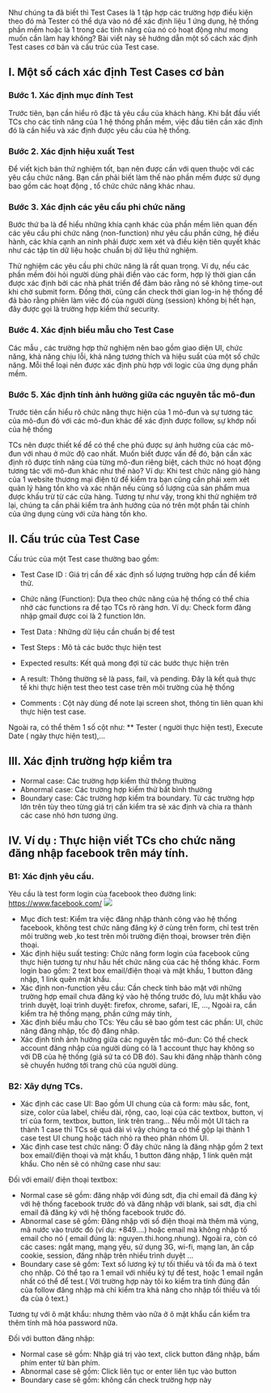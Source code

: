 Như chúng ta đã biết thì Test Cases là 1 tập hợp các trường hợp điều kiện theo đó mà Tester có thể dựa vào nó để xác định liệu 1 ứng dụng, hệ thống phần mềm hoặc là 1 trong các tính năng của nó có hoạt động như mong muốn cần làm hay không? Bài viết này sẽ hướng dẫn một số cách xác định Test cases cơ bản và cấu trúc của Test case.

## I. Một số cách xác định Test Cases cơ bản

### Bước 1. Xác định mục đính Test

Trước tiên, bạn cần hiểu rõ đặc tả yêu cầu của khách hàng. Khi bắt đầu viết TCs cho các tính năng của 1 hệ thống phần mềm, việc đầu tiên cần xác định đó là cần hiểu và xác định được yêu cầu của hệ thống.

### Bước 2. Xác định hiệu xuất Test

Để viết kịch bản thử nghiệm tốt, bạn nên được cần với quen thuộc với các yêu cầu chức năng. Bạn cần phải biết làm thế nào phần mềm được sử dụng bao gồm các hoạt động , tổ chức chức năng khác nhau.

### Bước 3. Xác định các yêu cầu phi chức năng

Bước thứ ba là để hiểu những khía cạnh khác của phần mềm liên quan đến các yêu cầu phi chức năng (non-function) như yêu cầu phần cứng, hệ điều hành, các khía cạnh an ninh phải được xem xét và điều kiện tiên quyết khác như các tập tin dữ liệu hoặc chuẩn bị dữ liệu thử nghiệm.

Thử nghiệm các yêu cầu phi chức năng là rất quan trọng. Ví dụ, nếu các phần mềm đòi hỏi người dùng phải điền vào các form, hợp lý thời gian cần được xác định bởi các nhà phát triển để đảm bảo rằng nó sẽ không time-out khi chờ submit form. Đồng thời, cũng cần check thời gian log-in hệ thống để đả bảo rằng phiên làm viêc đó của người dùng (session) không bị hết hạn, đây được gọi là trường hợp kiểm thử security.

### Bước 4. Xác định biểu mẫu cho Test Case

Các mẫu , các trường hợp thử nghiệm nên bao gồm giao diện UI, chức năng, khả năng chịu lỗi, khả năng tương thích và hiệu suất của một số chức năng. Mỗi thể loại nên được xác định phù hợp với logic của ứng dụng phần mềm.

### Bước 5. Xác định tính ảnh hưởng giữa các nguyên tắc mô-đun

Trước tiên cần hiểu rõ chức năng thực hiện của 1 mô-đun và sự tương tác của mô-đun đó với các mô-đun khác để xác định được follow, sự khớp nối của hệ thống

TCs nên được thiết kế để có thể che phủ được sự ảnh hưởng của các mô-đun với nhau ở mức độ cao nhất. Muốn biết được vấn đề đó, bận cần xác định rõ được tính năng của từng mô-đun riêng biệt, cách thức nó hoạt động tương tác với mô-đun khác như thế nào? Ví dụ: Khi test chức năng giỏ hàng của 1 website thương mại điện tử để kiểm tra bạn cũng cần phải xem xét quản lý hàng tồn kho và xác nhận nếu cùng số lượng của sản phẩm mua được khấu trừ từ các cửa hàng. Tương tự như vậy, trong khi thử nghiệm trở lại, chúng ta cần phải kiểm tra ảnh hưởng của nó trên một phần tài chính của ứng dụng cùng với cửa hàng tồn kho.

## II. Cấu trúc của Test Case

Cấu trúc của một Test case thường bao gồm:

* Test Case ID : Giá trị cần để xác định số lượng trường hợp cần để kiểm thử.

* Chức năng (Function): Dựa theo chức năng của hệ thống có thể chia nhở các functions ra để tạo TCs rõ ràng hơn. Ví dụ: Check form đăng nhập gmail được coi là 2 function lớn.

* Test Data : Những dữ liệu cần chuẩn bị để test

* Test Steps : Mô tả các bước thực hiện test

* Expected results: Kết quả mong đợi từ các bước thực hiện trên

* A result: Thông thường sẽ là pass, fail, và pending. Đây là kết quả thực tế khi thực hiện test theo test case trên môi trường của hệ thống

* Comments : Cột này dùng để note lại screen shot, thông tin liên quan khi thực hiện test case.

Ngoài ra, có thể thêm 1 số cột như: ** Tester ( người thực hiện test), Execute Date ( ngày thực hiện test),…

## III. Xác định trường hợp kiểm tra

* Normal case: Các trường hợp kiểm thử thông thường
* Abnormal case: Các trường hợp kiểm thử bất bình thường
* Boundary case: Các trường hợp kiểm tra boundary.
Từ các trường hợp lớn trên tùy theo từng giá trị cần kiểm tra sẽ xác định và chia ra thành các case nhỏ hơn tương ứng.

## IV. Ví dụ : Thực hiện viết TCs cho chức năng đăng nhập facebook trên máy tính.

### B1: Xác định yêu cầu.

Yêu cầu là test form login của facebook theo đường link: https://www.facebook.com/
![](https://images.viblo.asia/7f00157a-1262-41ec-a2ad-41596b7f328b.png)

* Mục đích test: Kiểm tra việc đăng nhập thành công vào hệ thống facebook, không test chức năng đăng ký ở cùng trên form, chỉ test trên môi trường web ,ko test trên môi trường điện thoại, browser trên điện thoại.
* Xác định hiệu suất testing: Chức năng form login của facebook cũng thực hiện tương tự như hầu hết chức năng của các hệ thống khác. Form login bao gồm: 2 text box email/điện thoại và mật khẩu, 1 button đăng nhập, 1 link quên mật khẩu.
* Xác định non-function yêu cầu: Cần check tính bảo mật với những trường hợp email chưa đăng ký vào hệ thống trước đó, lưu mật khẩu vào trình duyệt, loại trình duyệt: firefox, chrome, safari, IE, …, Ngoài ra, cần kiểm tra hệ thống mạng, phần cứng máy tính,
* Xác định biểu mẫu cho TCs: Yêu cầu sẽ bao gồm test các phần: UI, chức năng đăng nhập, tốc độ đăng nhâp.
* Xác định tính ảnh hưởng giữa các nguyên tắc mô-đun: Có thể check account đăng nhập của người dùng có là 1 account thực hay không so với DB của hệ thống (giả sử ta có DB đó). Sau khi đăng nhập thành công sẽ chuyển hướng tới trang chủ của người dùng.

### B2: Xây dựng TCs.

* Xác định các case UI: Bao gồm UI chung của cả form: màu sắc, font, size, color của label, chiều dài, rộng, cao, loại của các textbox, button, vị trí của form, textbox, button, link trên trang… Nếu mỗi một UI tách ra thành 1 case thì TCs sẽ quá dài vì vậy chúng ta có thể gộp lại thành 1 case test UI chung hoặc tách nhỏ ra theo phân nhóm UI.
* Xác định case test chức năng: Ở đây chức năng là đăng nhập gồm 2 text box email/điện thoại và mật khẩu, 1 button đăng nhập, 1 link quên mật khẩu. Cho nên sẽ có những case như sau:

Đối với email/ điện thoại textbox:

* Normal case sẽ gồm: đăng nhập với đúng sdt, địa chỉ email đã đăng ký với hệ thống facebook trước đó và đăng nhập với blank, sai sdt, địa chỉ email đã đăng ký với hệ thống facebook trước đó.
* Abnormal case sẽ gồm: Đăng nhập với số điện thoại mà thêm mã vùng, mã nước vào trước đó (ví dụ: +849….) hoặc email mà không nhập tố email cho nó ( email đúng là: nguyen.thi.hong.nhung). Ngoài ra, còn có các cases: ngắt mạng, mạng yếu, sử dụng 3G, wi-fi, mạng lan, ăn cắp cookie, session, đăng nhập trên nhiều trình duyệt …
* Boundary case sẽ gồm: Text số lương ký tự tối thiểu và tối đa mà ô text cho nhập. Có thể tạo ra 1 email với nhiều ký tự để test, hoặc 1 email ngắn nhất có thể để test.( Với trường hợp này tôi ko kiểm tra tính đúng đắn của follow đăng nhập mà chỉ kiểm tra khả năng cho nhập tối thiểu và tối đa của ô text.)

Tương tự với ô mật khẩu: nhưng thêm vào nữa ở ô mật khẩu cần kiểm tra thêm tính mã hóa password nữa.

Đối với button đăng nhập:

* Normal case sẽ gồm: Nhập giá trị vào text, click button đăng nhập, bấm phím enter từ bàn phím.
* Abnormal case sẽ gồm: Click liên tục or enter liên tục vào button
* Boundary case sẽ gồm: không cần check trường hợp này